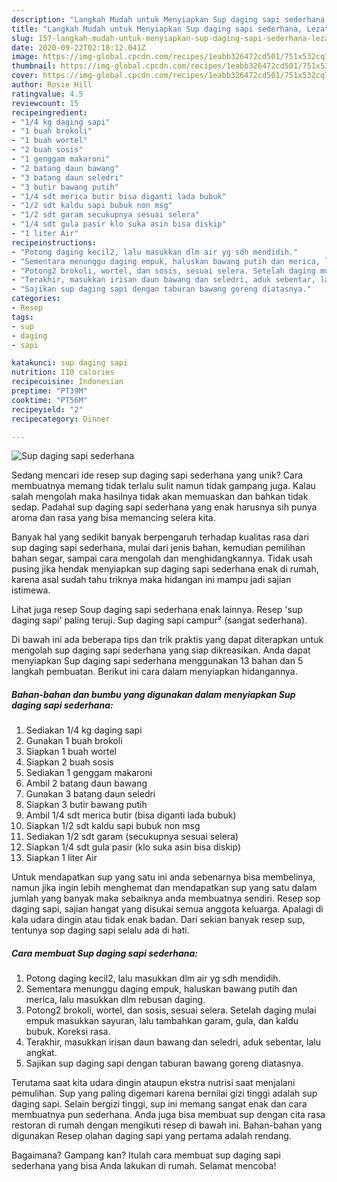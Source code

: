 ```yaml
---
description: "Langkah Mudah untuk Menyiapkan Sup daging sapi sederhana, Lezat"
title: "Langkah Mudah untuk Menyiapkan Sup daging sapi sederhana, Lezat"
slug: 157-langkah-mudah-untuk-menyiapkan-sup-daging-sapi-sederhana-lezat
date: 2020-09-22T02:18:12.041Z
image: https://img-global.cpcdn.com/recipes/1eabb326472cd501/751x532cq70/sup-daging-sapi-sederhana-foto-resep-utama.jpg
thumbnail: https://img-global.cpcdn.com/recipes/1eabb326472cd501/751x532cq70/sup-daging-sapi-sederhana-foto-resep-utama.jpg
cover: https://img-global.cpcdn.com/recipes/1eabb326472cd501/751x532cq70/sup-daging-sapi-sederhana-foto-resep-utama.jpg
author: Rosie Hill
ratingvalue: 4.5
reviewcount: 15
recipeingredient:
- "1/4 kg daging sapi"
- "1 buah brokoli"
- "1 buah wortel"
- "2 buah sosis"
- "1 genggam makaroni"
- "2 batang daun bawang"
- "3 batang daun seledri"
- "3 butir bawang putih"
- "1/4 sdt merica butir bisa diganti lada bubuk"
- "1/2 sdt kaldu sapi bubuk non msg"
- "1/2 sdt garam secukupnya sesuai selera"
- "1/4 sdt gula pasir klo suka asin bisa diskip"
- "1 liter Air"
recipeinstructions:
- "Potong daging kecil2, lalu masukkan dlm air yg sdh mendidih."
- "Sementara menunggu daging empuk, haluskan bawang putih dan merica, lalu masukkan dlm rebusan daging."
- "Potong2 brokoli, wortel, dan sosis, sesuai selera. Setelah daging mulai empuk masukkan sayuran, lalu tambahkan garam, gula, dan kaldu bubuk. Koreksi rasa."
- "Terakhir, masukkan irisan daun bawang dan seledri, aduk sebentar, lalu angkat."
- "Sajikan sup daging sapi dengan taburan bawang goreng diatasnya."
categories:
- Resep
tags:
- sup
- daging
- sapi

katakunci: sup daging sapi 
nutrition: 110 calories
recipecuisine: Indonesian
preptime: "PT39M"
cooktime: "PT56M"
recipeyield: "2"
recipecategory: Dinner

---
```



![Sup daging sapi sederhana](https://img-global.cpcdn.com/recipes/1eabb326472cd501/751x532cq70/sup-daging-sapi-sederhana-foto-resep-utama.jpg)

Sedang mencari ide resep sup daging sapi sederhana yang unik? Cara membuatnya memang tidak terlalu sulit namun tidak gampang juga. Kalau salah mengolah maka hasilnya tidak akan memuaskan dan bahkan tidak sedap. Padahal sup daging sapi sederhana yang enak harusnya sih punya aroma dan rasa yang bisa memancing selera kita.

Banyak hal yang sedikit banyak berpengaruh terhadap kualitas rasa dari sup daging sapi sederhana, mulai dari jenis bahan, kemudian pemilihan bahan segar, sampai cara mengolah dan menghidangkannya. Tidak usah pusing jika hendak menyiapkan sup daging sapi sederhana enak di rumah, karena asal sudah tahu triknya maka hidangan ini mampu jadi sajian istimewa.

Lihat juga resep Soup daging sapi sederhana enak lainnya. Resep &#39;sup daging sapi&#39; paling teruji. Sup daging sapi campur² (sangat sederhana).


Di bawah ini ada beberapa tips dan trik praktis yang dapat diterapkan untuk mengolah sup daging sapi sederhana yang siap dikreasikan. Anda dapat menyiapkan Sup daging sapi sederhana menggunakan 13 bahan dan 5 langkah pembuatan. Berikut ini cara dalam menyiapkan hidangannya.

<!--inarticleads1-->

##### Bahan-bahan dan bumbu yang digunakan dalam menyiapkan Sup daging sapi sederhana:

1. Sediakan 1/4 kg daging sapi
1. Gunakan 1 buah brokoli
1. Siapkan 1 buah wortel
1. Siapkan 2 buah sosis
1. Sediakan 1 genggam makaroni
1. Ambil 2 batang daun bawang
1. Gunakan 3 batang daun seledri
1. Siapkan 3 butir bawang putih
1. Ambil 1/4 sdt merica butir (bisa diganti lada bubuk)
1. Siapkan 1/2 sdt kaldu sapi bubuk non msg
1. Sediakan 1/2 sdt garam (secukupnya sesuai selera)
1. Siapkan 1/4 sdt gula pasir (klo suka asin bisa diskip)
1. Siapkan 1 liter Air


Untuk mendapatkan sup yang satu ini anda sebenarnya bisa membelinya, namun jika ingin lebih menghemat dan mendapatkan sup yang satu dalam jumlah yang banyak maka sebaiknya anda membuatnya sendiri. Resep sop daging sapi, sajian hangat yang disukai semua anggota keluarga. Apalagi di kala udara dingin atau tidak enak badan. Dari sekian banyak resep sup, tentunya sop daging sapi selalu ada di hati. 

<!--inarticleads2-->

##### Cara membuat Sup daging sapi sederhana:

1. Potong daging kecil2, lalu masukkan dlm air yg sdh mendidih.
1. Sementara menunggu daging empuk, haluskan bawang putih dan merica, lalu masukkan dlm rebusan daging.
1. Potong2 brokoli, wortel, dan sosis, sesuai selera. Setelah daging mulai empuk masukkan sayuran, lalu tambahkan garam, gula, dan kaldu bubuk. Koreksi rasa.
1. Terakhir, masukkan irisan daun bawang dan seledri, aduk sebentar, lalu angkat.
1. Sajikan sup daging sapi dengan taburan bawang goreng diatasnya.


Terutama saat kita udara dingin ataupun ekstra nutrisi saat menjalani pemulihan. Sup yang paling digemari karena bernilai gizi tinggi adalah sup daging sapi. Selain bergizi tinggi, sup ini memang sangat enak dan cara membuatnya pun sederhana. Anda juga bisa membuat sup dengan cita rasa restoran di rumah dengan mengikuti resep di bawah ini. Bahan-bahan yang digunakan Resep olahan daging sapi yang pertama adalah rendang. 

Bagaimana? Gampang kan? Itulah cara membuat sup daging sapi sederhana yang bisa Anda lakukan di rumah. Selamat mencoba!
